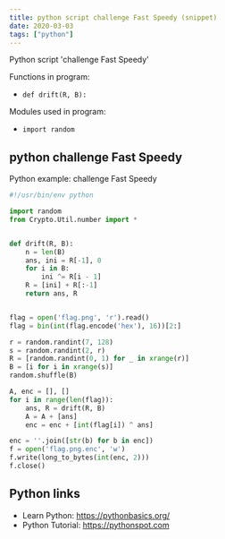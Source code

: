 ```yaml
---
title: python script challenge Fast Speedy (snippet)
date: 2020-03-03
tags: ["python"]
---
```

Python script 'challenge Fast Speedy'

Functions in program: 
* `def drift(R, B):`

Modules used in program: 
* `import random`

## python challenge Fast Speedy

Python example: challenge Fast Speedy

```python
#!/usr/bin/env python

import random
from Crypto.Util.number import *


def drift(R, B):
    n = len(B)
    ans, ini = R[-1], 0
    for i in B:
        ini ^= R[i - 1]
    R = [ini] + R[:-1]
    return ans, R


flag = open('flag.png', 'r').read()
flag = bin(int(flag.encode('hex'), 16))[2:]

r = random.randint(7, 128)
s = random.randint(2, r)
R = [random.randint(0, 1) for _ in xrange(r)]
B = [i for i in xrange(s)]
random.shuffle(B)

A, enc = [], []
for i in range(len(flag)):
    ans, R = drift(R, B)
    A = A + [ans]
    enc = enc + [int(flag[i]) ^ ans]

enc = ''.join([str(b) for b in enc])
f = open('flag.png.enc', 'w')
f.write(long_to_bytes(int(enc, 2)))
f.close()


```

## Python links

- Learn Python: https://pythonbasics.org/
- Python Tutorial: https://pythonspot.com
